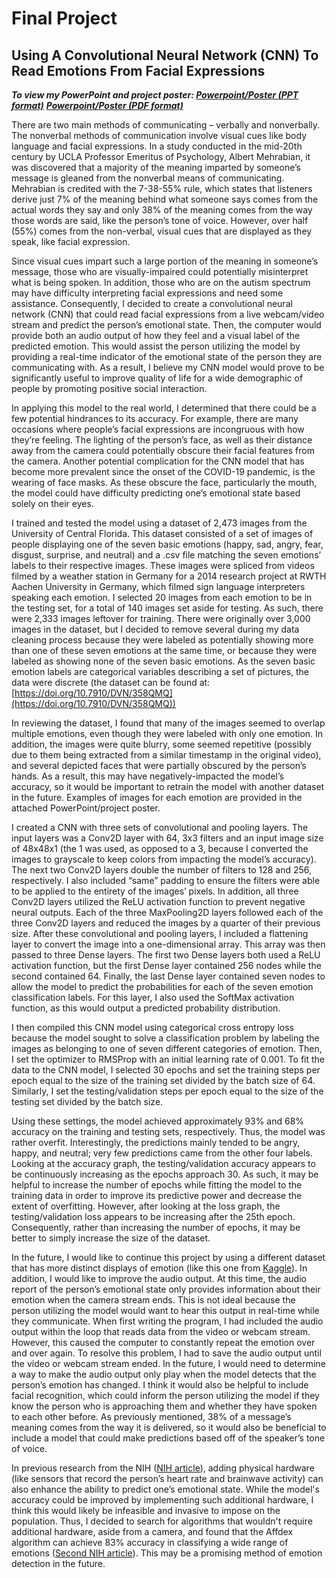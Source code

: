 # Final Project

## Using A Convolutional Neural Network (CNN) To Read Emotions From Facial Expressions

***To view my PowerPoint and project poster: [Powerpoint/Poster (PPT format)](https://1drv.ms/p/s!ArdBU2HquK4Hgf9xvHvffNiESA4P-A?e=fGcZuV)***
					  ***[Powerpoint/Poster (PDF format)](FaceIt.pdf)***

  There are two main methods of communicating – verbally and nonverbally.  The nonverbal methods of communication involve visual cues like body language and facial expressions.  In a study conducted in the mid-20th century by UCLA Professor Emeritus of Psychology, Albert Mehrabian, it was discovered that a majority of the meaning imparted by someone’s message is gleaned from the nonverbal means of communicating.  Mehrabian is credited with the 7-38-55% rule, which states that listeners derive just 7% of the meaning behind what someone says comes from the actual words they say and only 38% of the meaning comes from the way those words are said, like the person’s tone of voice.  However, over half (55%) comes from the non-verbal, visual cues that are displayed as they speak, like facial expression.  
	
  Since visual cues impart such a large portion of the meaning in someone’s message, those who are visually-impaired could potentially misinterpret what is being spoken.  In addition, those who are on the autism spectrum may have difficulty interpreting facial expressions and need some assistance.  Consequently, I decided to create a convolutional neural network (CNN) that could read facial expressions from a live webcam/video stream and predict the person’s emotional state.  Then, the computer would provide both an audio output of how they feel and a visual label of the predicted emotion.  This would assist the person utilizing the model by providing a real-time indicator of the emotional state of the person they are communicating with.  As a result, I believe my CNN model would prove to be significantly useful to improve quality of life for a wide demographic of people by promoting positive social interaction.
	
  In applying this model to the real world, I determined that there could be a few potential hindrances to its accuracy.  For example, there are many occasions where people’s facial expressions are incongruous with how they’re feeling.  The lighting of the person’s face, as well as their distance away from the camera could potentially obscure their facial features from the camera.  Another potential complication for the CNN model that has become more prevalent since the onset of the COVID-19 pandemic, is the wearing of face masks.  As these obscure the face, particularly the mouth, the model could have difficulty predicting one’s emotional state based solely on their eyes.
	
  I trained and tested the model using a dataset of 2,473 images from the University of Central Florida.  This dataset consisted of a set of images of people displaying one of the seven basic emotions (happy, sad, angry, fear, disgust, surprise, and neutral) and a .csv file matching the seven emotions’ labels to their respective images.  These images were spliced from videos filmed by a weather station in Germany for a 2014 research project at RWTH Aachen University in Germany, which filmed sign language interpreters speaking each emotion.  I selected 20 images from each emotion to be in the testing set, for a total of 140 images set aside for testing.  As such, there were 2,333 images leftover for training.  There were originally over 3,000 images in the dataset, but I decided to remove several during my data cleaning process because they were labeled as potentially showing more than one of these seven emotions at the same time, or because they were labeled as showing none of the seven basic emotions.  As the seven basic emotion labels are categorical variables describing a set of pictures, the data were discrete (the dataset can be found at: [https://doi.org/10.7910/DVN/358QMQ](https://doi.org/10.7910/DVN/358QMQ))

  In reviewing the dataset, I found that many of the images seemed to overlap multiple emotions, even though they were labeled with only one emotion.  In addition, the images were quite blurry, some seemed repetitive (possibly due to them being extracted from a similar timestamp in the original video), and several depicted faces that were partially obscured by the person’s hands.  As a result, this may have negatively-impacted the model’s accuracy, so it would be important to retrain the model with another dataset in the future.  Examples of images for each emotion are provided in the attached PowerPoint/project poster. 
	
  I created a CNN with three sets of convolutional and pooling layers.  The input layers was a Conv2D layer with 64, 3x3 filters and an input image size of 48x48x1 (the 1 was used, as opposed to a 3, because I converted the images to grayscale to keep colors from impacting the model’s accuracy).  The next two Conv2D layers double the number of filters to 128 and 256, respectively.  I also included “same” padding to ensure the filters were able to be applied to the entirety of the images’ pixels.  In addition, all three Conv2D layers utilized the ReLU activation function to prevent negative neural outputs.  Each of the three MaxPooling2D layers followed each of the three Conv2D layers and reduced the images by a quarter of their previous size.  After these convolutional and pooling layers, I included a flattening layer to convert the image into a one-dimensional array.  This array was then passed to three Dense layers.  The first two Dense layers both used a ReLU activation function, but the first Dense layer contained 256 nodes while the second contained 64.  Finally, the last Dense layer contained seven nodes to allow the model to predict the probabilities for each of the seven emotion classification labels.  For this layer, I also used the SoftMax activation function, as this would output a predicted probability distribution.
	
  I then compiled this CNN model using categorical cross entropy loss because the model sought to solve a classification problem by labeling the images as belonging to one of seven different categories of emotion.  Then, I set the optimizer to RMSProp with an initial learning rate of 0.001.  To fit the data to the CNN model, I selected 30 epochs and set the training steps per epoch equal to the size of the training set divided by the batch size of 64.  Similarly, I set the testing/validation steps per epoch equal to the size of the testing set divided by the batch size.  
  
  Using these settings, the model achieved approximately 93% and 68% accuracy on the training and testing sets, respectively.  Thus, the model was rather overfit.  Interestingly, the predictions mainly tended to be angry, happy, and neutral; very few predictions came from the other four labels.  Looking at the accuracy graph, the testing/validation accuracy appears to be continuously increasing as the epochs approach 30.  As such, it may be helpful to increase the number of epochs while fitting the model to the training data in order to improve its predictive power and decrease the extent of overfitting.  However, after looking at the loss graph, the testing/validation loss appears to be increasing after the 25th epoch.  Consequently, rather than increasing the number of epochs, it may be better to simply increase the size of the dataset.

  In the future, I would like to continue this project by using a different dataset that has more distinct displays of emotion (like this one from [Kaggle](https://github.com/muxspace/facial_expressions/tree/master/data)).  In addition, I would like to improve the audio output.  At this time, the audio report of the person’s emotional state only provides information about their emotion when the camera stream ends.  This is not ideal because the person utilizing the model would want to hear this output in real-time while they communicate.  When first writing the program, I had included the audio output within the loop that reads data from the video or webcam stream.  However, this caused the computer to constantly repeat the emotion over and over again.  To resolve this problem, I had to save the audio output until the video or webcam stream ended.  In the future, I would need to determine a way to make the audio output only play when the model detects that the person’s emotion has changed.  I think it would also be helpful to include facial recognition, which could inform the person utilizing the model if they know the person who is approaching them and whether they have spoken to each other before.  As previously mentioned, 38% of a message’s meaning comes from the way it is delivered, so it would also be beneficial to include a model that could make predictions based off of the speaker’s tone of voice.

  In previous research from the NIH ([NIH article](https://www.ncbi.nlm.nih.gov/pmc/articles/PMC7037130/)), adding physical hardware (like sensors that record the person’s heart rate and brainwave activity) can also enhance the ability to predict one’s emotional state.  While the model's accuracy could be improved by implementing such additional hardware, I think this would likely be infeasible and invasive to impose on the population.  Thus, I decided to search for algorithms that wouldn't require additional hardware, aside from a camera, and found that the Affdex algorithm can achieve 83% accuracy in classifying a wide range of emotions ([Second NIH article](https://www.ncbi.nlm.nih.gov/pmc/articles/PMC6539883/)).  This may be a promising method of emotion detection in the future.
